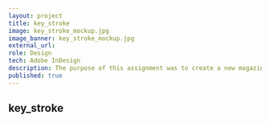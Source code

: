 ```yaml
---
layout: project
title: key_stroke
image: key_stroke_mockup.jpg
image_banner: key_stroke_mockup.jpg
external_url:
role: Design
tech: Adobe InDesign
description: The purpose of this assignment was to create a new magazine concept. I chose to create a magazine about Web Design and Development.
published: true
---
```


## key_stroke